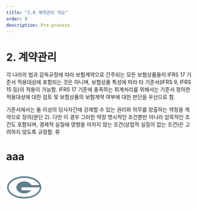 ```yaml
---
title: "2.0 계약관리 개요"
order: 0
description: Pre-process
---
```



# 2. 계약관리

각 나라의 법과 감독규정에 따라 보험계약으로 간주되는 모든 보험상품들이 IFRS 17 기준서 적용대상에 포함되는 것은 아니며, 보험상품 특성에 따라 타 기준서(IFRS 9, IFRS 15 등)의 적용이 가능함. IFRS 17 기준에 충족하는 회계처리를 위해서는 기준서 정의한 적용대상에 대한 검토 및 보험상품의 보험계약 여부에 대한 판단을 우선으로 함.

기준서에서는 둘 이상의 당사자간에 강제할 수 있는 권리와 의무를 창출하는 약정을 계약으로 정의(문단 2). 다만 이 경우 그러한 약정 명시적인 조건뿐만 아니라 암묵적인 조건도 포함되며, 경제적 실질에 영향을 미치지 않는 조건(상업적 실질이 없는 조건)은 고려하지 않도록 규정함.
류


# aaa

![image2](../images/GoFwobg96.png)
